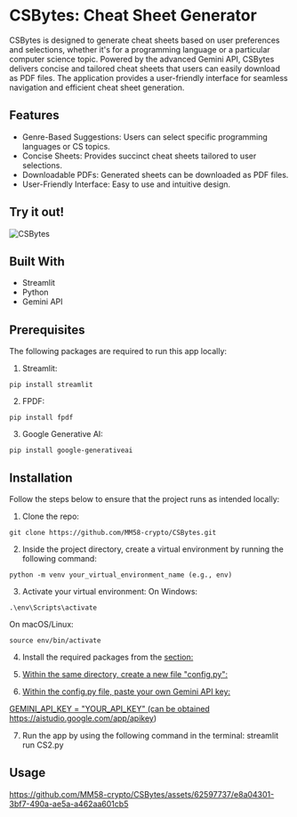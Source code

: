 
# CSBytes: Cheat Sheet Generator

CSBytes is designed to generate cheat sheets based on user preferences and selections, whether it's for a programming language or a particular computer science topic. Powered by the advanced Gemini API, CSBytes delivers concise and tailored cheat sheets that users can easily download as PDF files. The application provides a user-friendly interface for seamless navigation and efficient cheat sheet generation.



## Features
- Genre-Based Suggestions: Users can select specific programming languages or CS topics.
- Concise Sheets: Provides succinct cheat sheets tailored to user selections.
- Downloadable PDFs: Generated sheets can be downloaded as PDF files.
- User-Friendly Interface: Easy to use and intuitive design.

## Try it out!
![CSBytes](https://csbytes.streamlit.app/)

## Built With 
- Streamlit
- Python
- Gemini API

## Prerequisites
The following packages are required to run this app locally:
1. Streamlit:

```
pip install streamlit
```

2. FPDF:

```
pip install fpdf
```

3. Google Generative AI:

``` 
pip install google-generativeai
```

## Installation
Follow the steps below to ensure that the project runs as intended locally:

1. Clone the repo:

```
git clone https://github.com/MM58-crypto/CSBytes.git
```

2. Inside the project directory, create a virtual environment by running the following command:

```
python -m venv your_virtual_environment_name (e.g., env)
```

3. Activate your virtual environment:
On Windows:

```
.\env\Scripts\activate
```

On macOS/Linux:

```
source env/bin/activate
```

4. Install the required packages from the <a href="#prerequisites"> section:

5. Within the same directory, create a new file "config.py":

6. Within the config.py file, paste your own Gemini API key:

GEMINI_API_KEY = "YOUR_API_KEY"
(can be obtained https://aistudio.google.com/app/apikey)

7. Run the app by using the following command in the terminal:
streamlit run CS2.py


## Usage


https://github.com/MM58-crypto/CSBytes/assets/62597737/e8a04301-3bf7-490a-ae5a-a462aa601cb5

